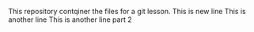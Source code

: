 This repository contqiner the files for a git lesson.
This is new line
This is another line
This is another line part 2

